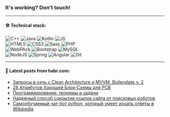 ### It's working? Don't touch!

---

#### 🛠️ Technical stack:

![C++](https://img.shields.io/badge/C++-informational?logo=c%2B%2B&style=flat&logoColor=white&color=9C033A)
![Java](https://img.shields.io/badge/Java-informational?logo=java&style=flat&logoColor=white&color=007396)
![Kotlin](https://img.shields.io/badge/Kotlin-informational?logo=Kotlin&style=flat&logoColor=white&color=0095D5)
![JS](https://img.shields.io/badge/JS-informational?logo=javaScript&style=flat&logoColor=black&color=F7Df1E) <br>
![HTML5](https://img.shields.io/badge/HTML5-informational?logo=html5&style=flat&logoColor=white&color=E34F26)
![CSS3](https://img.shields.io/badge/CSS3-informational?logo=css3&style=flat&logoColor=white&color=157286)
![Sass](https://img.shields.io/badge/Saas-informational?logo=sass&style=flat&logoColor=white&color=hotpink)
![PHP](https://img.shields.io/badge/PHP-informational?logo=php&style=flat&logoColor=white&color=777BB4) <br>
![WebPAck](https://img.shields.io/badge/WebPack-informational?logo=webPack&style=flat&logoColor=white&color=FF6F00)
![Bootstrap](https://img.shields.io/badge/Bootstrap-informational?logo=Bootstrap&style=flat&logoColor=white&color=7952B3)
![MySQL](https://img.shields.io/badge/MySQL-informational?logo=MySQL&style=flat&logoColor=white&color=00f) <br>
![NodeJS](https://img.shields.io/badge/NodeJS-informational?logo=node.js&style=flat&logoColor=white&color=43853D)
![Spring](https://img.shields.io/badge/Spring-informational?logo=Spring&style=flat&logoColor=white&color=0A9EDC)
![Angular](https://img.shields.io/badge/Vue-informational?logo=vue.js&style=flat&logoColor=white&color=red)
![Git](https://img.shields.io/badge/Git-informational?logo=git&style=flat&logoColor=white&color=darkorange)

___

#### 💬 Latest posts from habr.com:

<!-- BLOG-POST-LIST:START -->
- [Запросы в сеть с Clean Architecture и MVVM. Boilerplate ч. 2](https://habr.com/ru/post/667026/?utm_source=habrahabr&utm_medium=rss&utm_campaign=667026)
- [28 Атрибутов Хорошей Блок-Схемы для PCB](https://habr.com/ru/post/667030/?utm_source=habrahabr&utm_medium=rss&utm_campaign=667030)
- [Программирование: теоремы и задачи](https://habr.com/ru/post/667022/?utm_source=habrahabr&utm_medium=rss&utm_campaign=667022)
- [Надежный способ сокрытия ссылок сайта от поисковых роботов](https://habr.com/ru/post/667016/?utm_source=habrahabr&utm_medium=rss&utm_campaign=667016)
- [Самообучаемый чат-бот python, который умеет искать ответы в Wikipedia](https://habr.com/ru/post/667008/?utm_source=habrahabr&utm_medium=rss&utm_campaign=667008)
<!-- BLOG-POST-LIST:END -->

